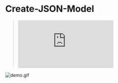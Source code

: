 # Create-JSON-Model

> ![用于创建 JSON Model 的 mac 程序](http://www.cnblogs.com/YouXianMing/p/4937740.html)

![demo.gif](http://images2015.cnblogs.com/blog/607542/201511/607542-20151104224844664-668526053.gif)

